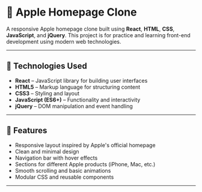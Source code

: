 # 🍎 Apple Homepage Clone

A responsive Apple homepage clone built using **React**, **HTML**, **CSS**, **JavaScript**, and **jQuery**. This project is for practice and learning front-end development using modern web technologies.

---

## 🚀 Technologies Used

- **React** – JavaScript library for building user interfaces
- **HTML5** – Markup language for structuring content
- **CSS3** – Styling and layout
- **JavaScript (ES6+)** – Functionality and interactivity
- **jQuery** – DOM manipulation and event handling

---

## 🎯 Features

- Responsive layout inspired by Apple's official homepage
- Clean and minimal design
- Navigation bar with hover effects
- Sections for different Apple products (iPhone, Mac, etc.)
- Smooth scrolling and basic animations
- Modular CSS and reusable components

---


